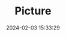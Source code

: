 ---
weight: 1
images:
- /images/edited/302.jpeg
title: Picture
date: 2024-02-03 15:33:29
tags: [luminarneo,work,ilce7m3]
---
